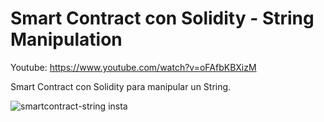 # Smart Contract con Solidity - String Manipulation

Youtube: https://www.youtube.com/watch?v=oFAfbKBXizM

Smart Contract con Solidity para manipular un String.

![smartcontract-string insta](https://user-images.githubusercontent.com/101588200/163013099-95977bef-7df2-4d51-9add-b5dfeda85fc7.jpg)
